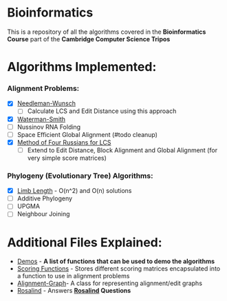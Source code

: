# Bioinformatics

This is a repository of all the algorithms covered in the **Bioinformatics Course** part of the **Cambridge Computer Science Tripos**

# Algorithms Implemented:

### **Alignment Problems:**
- [x] [Needleman-Wunsch](algorithms/needleman_wunsch.py)
  - [ ] Calculate LCS and Edit Distance using this approach
- [x] [Waterman-Smith](algorithms/waterman_smith.py)
- [ ] Nussinov RNA Folding
- [ ] Space Efficient Global Alignment (#todo cleanup)
- [x] [Method of Four Russians for LCS](algorithms/four_russians_binary_encoding.py)
  - [ ] Extend to Edit Distance, Block Alignment and Global Alignment (for very simple score matrices)

### **Phylogeny (Evolutionary Tree) Algorithms**:
- [x] [Limb Length](algorithms/limb_length.py) - O(n^2) and O(n) solutions
- [ ] Additive Phylogeny
- [ ] UPGMA
- [ ] Neighbour Joining

# Additional Files Explained:
- [Demos](demos.py) - **A list of functions that can be used to demo the algorithms**
- [Scoring Functions](algorithms/scoring_functions.py) - Stores different scoring matrices encapsulated into a function to use in alignment problems
- [Alignment-Graph](algorithms/alignment_graph.py)- A class for representing alignment/edit graphs
- [Rosalind](rosalind) - Answers **[Rosalind](http://rosalind.info/problems/list-view/?location=bioinformatics-textbook-track) Questions**
